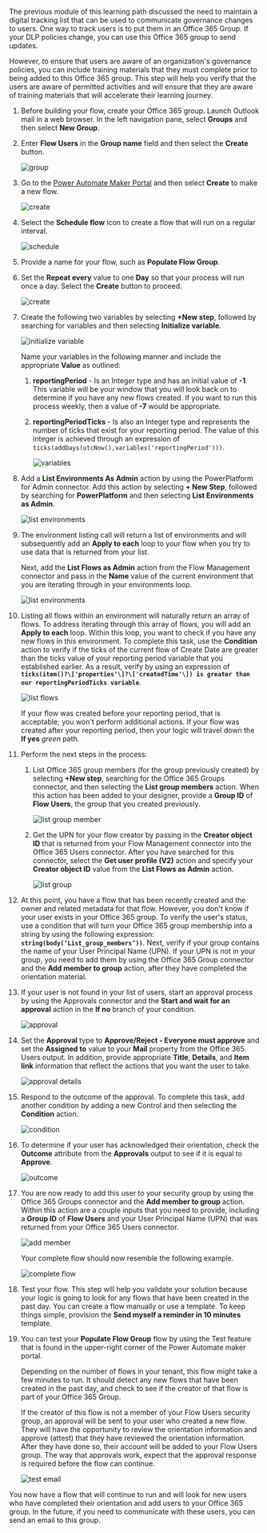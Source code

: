 The previous module of this learning path discussed the need to 
maintain a digital tracking list that can be used to communicate governance 
changes to users. One way to track users is to put them in an Office 365 Group. 
If your DLP policies change, you can use this Office 365 group to send updates.

However, to ensure that users are aware of an organization's governance
policies, you can include training materials that they must complete
prior to being added to this Office 365 group. This step will help you verify that the users are
aware of permitted activities and will ensure that they are aware of training
materials that will accelerate their learning journey.

1.  Before building your flow, create your Office 365 group. Launch Outlook mail in a web browser. In the left navigation pane, select **Groups** and then select **New Group**.

1.  Enter **Flow Users** in the **Group name** field and then select the **Create** button.

    ![group](../media/18-group.png)

1.  Go to the [Power Automate Maker Portal](https://flow.microsoft.com/?azure-portal=true) and then select **Create** to make a new flow.

	![create](../media/25-create.png)

1.  Select the **Schedule flow** icon to create a flow that will run on a regular interval.

	![schedule](../media/26-schedule.png)

1.  Provide a name for your flow, such as **Populate Flow Group**.

1.  Set the **Repeat every** value to one **Day** so that your process will run once a day. Select the **Create** button to proceed.

	![create](../media/27-create.png)

1.  Create the following two variables by selecting **+New step**, followed by searching for variables and then selecting **Initialize variable**.

	![initialize variable](../media/28-initialize-variable.png)

	Name your variables in the following manner and include the appropriate **Value** as outlined:

    1.  **reportingPeriod** - Is an Integer type and has an initial value of **-1**. This variable will be your window that you will look back on to determine if you have any new flows created. If you want to run this process weekly, then a value of **-7** would be appropriate.
    
    1.  **reportingPeriodTicks** - Is also an Integer type and represents the number of ticks that exist for your reporting period. The value of this integer is achieved through an expression of ```ticks(addDays(utcNow(),variables('reportingPeriod')))```.

    	![variables](../media/19-variables.png)

1.  Add a **List Environments As Admin** action by using the PowerPlatform for Admin connector. Add this action by selecting **+ New Step**, followed by searching for **PowerPlatform** and then selecting **List Environments as Admin**.

	![list environments](../media/29-list-environments.png)

1.  The environment listing call will return a list of environments and will subsequently add an **Apply to each** loop to your flow when you try to use data that is returned from your list.

	Next, add the **List Flows as Admin** action from the Flow Management connector and pass in the **Name** value of the current environment that you are iterating through in your environments loop.

	![list environments](../media/20-list-environments.png)

1. Listing all flows within an environment will naturally return an array of flows. To address iterating through this array of flows, you will add an **Apply to each** loop. Within this loop, you want to check if you have any new flows in this environment. To complete this task, use the **Condition** action to verify if the ticks of the current flow of Create Date are greater than the ticks value of your reporting period variable that you established earlier. As a result, verify by using an expression of **```ticks(item()?\['properties'\]?\['createdTime'\]) is greater than our reportingPeriodTicks variable```**.

    ![list flows](../media/21-list-flows.png)

   If your flow was created before your reporting period, that is acceptable; you won't perform additional actions. If your flow was created after your reporting period, then your logic will travel down the **If yes** *green* path.

1. Perform the next steps in the process:

    1.  List Office 365 group members (for the group previously created) by selecting **+New step**, searching for the Office 365 Groups connector, and then selecting the **List group members** action. When this action has been added to your designer, provide a **Group ID** of **Flow Users**, the group that you created previously.

		![list group member](../media/30-list-group-member.png)

	1.  Get the UPN for your flow creator by passing in the **Creator object ID** that is returned from your Flow Management connector into the Office 365 Users connector. After you have searched for this connector, select the **Get user profile (V2)** action and specify your **Creator object ID** value from the **List Flows as Admin** action.

		![list group](../media/22-list-group.png)

1. At this point, you have a flow that has been recently created and the owner and related metadata for that flow. However, you don't know if your user exists in your Office 365 group. To verify the user's status, use a condition that will turn your Office 365 group membership into a string by using the following expression: **```string(body(‘List_group_members’))```**.  Next, verify if your group contains the name of your User Principal Name (UPN). If your UPN is not in your group, you need to add them by using the Office 365 Group connector and the **Add member to group** action, after they have completed the orientation material.

1. If your user is not found in your list of users, start an approval process by using the Approvals connector and the **Start and wait for an approval** action in the **If no** branch of your condition.

    ![approval](../media/25-approval.png)

1. Set the **Approval** type to **Approve/Reject - Everyone must approve** and set the **Assigned to** value to your **Mail** property from the Office 365 Users output. In addition, provide appropriate **Title**, **Details**, and **Item link** information that reflect the actions that you want the user to take.

    ![approval details](../media/26-approval-details.png)

1. Respond to the outcome of the approval. To complete this task, add another condition by adding a new Control and then selecting the **Condition** action.

    ![condition](../media/27-condition.png)

1. To determine if your user has acknowledged their orientation, check the **Outcome** attribute from the **Approvals** output to see if it is equal to **Approve**.

    ![outcome](../media/28-outcome.png)

1. You are now ready to add this user to your security group by using the Office 365 Groups connector and the **Add member to group** action. Within this action are a couple inputs that you need to provide, including a **Group ID** of **Flow Users** and your User Principal Name (UPN) that was returned from your Office 365 Users connector.

    ![add member](../media/29-add-member.png)

   Your complete flow should now resemble the following example.

    ![complete flow](../media/24-complete-flow.png)

1. Test your flow. This step will help you validate your solution because your logic is going to look for any flows that have been created in the past day. You can create a flow manually or use a template. To keep things simple, provision the **Send myself a reminder in 10 minutes** template.

1. You can test your **Populate Flow Group** flow by using the Test feature that is found in the upper-right corner of the Power Automate maker portal.

   Depending on the number of flows in your tenant, this flow might take a few minutes to run. It should detect any new flows that have been created in the past day, and check to see if the creator of that flow is part of your Office 365 Group.

   If the creator of this flow is not a member of your Flow Users security group, an approval will be sent to your user who created a new flow. They will have the opportunity to review the orientation information and approve (attest) that they have reviewed the orientation information. After they have done so, their account will be added to your Flow Users group. The way that approvals work, expect that the approval response is required before the flow can continue.

    ![test email](../media/30-test-email.png)

You now have a flow that will continue to run and will look for new users who have completed their orientation and add users to your Office 365 group. In the future, if you need to communicate with these users, you can send an email to this group.
